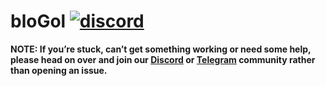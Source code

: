 # bloGol [![discord](https://discordapp.com/api/guilds/356216671394070541/widget.png)](https://discord.gg/WREHgFn)
**NOTE: If you’re stuck, can’t get something working or need some help, please head on over and join our [Discord](https://discord.gg/WREHgFn) or [Telegram](https://t.me/bloGol) community rather than opening an issue.**